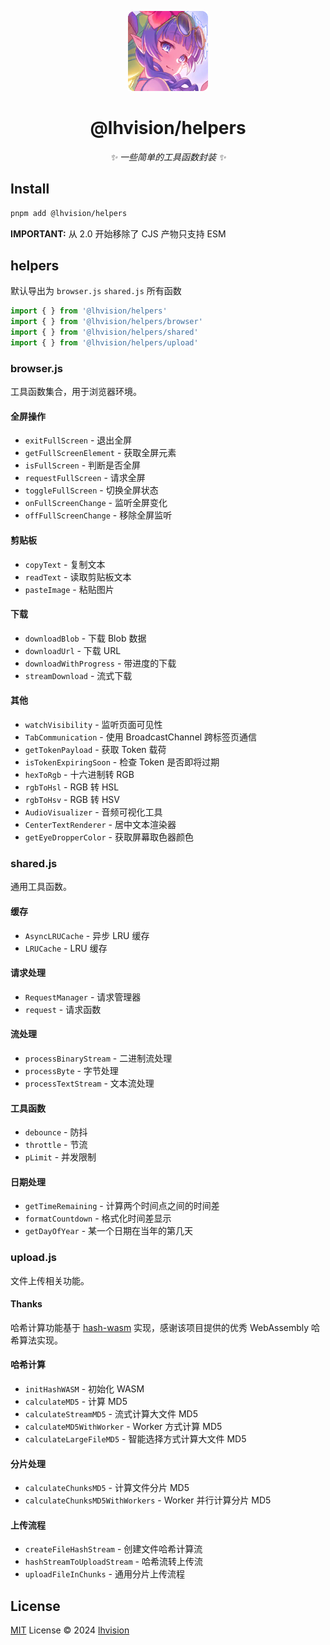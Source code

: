 <div align="center">

[![Ameth](https://raw.githubusercontent.com/lhvision/lhvision/main/images/Ameth.png)](https://github.com/lhvision/helpers)

# @lhvision/helpers

_✨ 一些简单的工具函数封装 ✨_

</div>

## Install

```bash
pnpm add @lhvision/helpers
```

**IMPORTANT:** 从 2.0 开始移除了 CJS 产物只支持 ESM

## helpers

默认导出为 `browser.js` `shared.js` 所有函数

```ts
import { } from '@lhvision/helpers'
import { } from '@lhvision/helpers/browser'
import { } from '@lhvision/helpers/shared'
import { } from '@lhvision/helpers/upload'
```

### browser.js

工具函数集合，用于浏览器环境。

#### 全屏操作

- `exitFullScreen` - 退出全屏
- `getFullScreenElement` - 获取全屏元素
- `isFullScreen` - 判断是否全屏
- `requestFullScreen` - 请求全屏
- `toggleFullScreen` - 切换全屏状态
- `onFullScreenChange` - 监听全屏变化
- `offFullScreenChange` - 移除全屏监听

#### 剪贴板

- `copyText` - 复制文本
- `readText` - 读取剪贴板文本
- `pasteImage` - 粘贴图片

#### 下载

- `downloadBlob` - 下载 Blob 数据
- `downloadUrl` - 下载 URL
- `downloadWithProgress` - 带进度的下载
- `streamDownload` - 流式下载

#### 其他

- `watchVisibility` - 监听页面可见性
- `TabCommunication` - 使用 BroadcastChannel 跨标签页通信
- `getTokenPayload` - 获取 Token 载荷
- `isTokenExpiringSoon` - 检查 Token 是否即将过期
- `hexToRgb` - 十六进制转 RGB
- `rgbToHsl` - RGB 转 HSL
- `rgbToHsv` - RGB 转 HSV
- `AudioVisualizer` - 音频可视化工具
- `CenterTextRenderer` - 居中文本渲染器
- `getEyeDropperColor` - 获取屏幕取色器颜色

### shared.js

通用工具函数。

#### 缓存

- `AsyncLRUCache` - 异步 LRU 缓存
- `LRUCache` - LRU 缓存

#### 请求处理

- `RequestManager` - 请求管理器
- `request` - 请求函数

#### 流处理

- `processBinaryStream` - 二进制流处理
- `processByte` - 字节处理
- `processTextStream` - 文本流处理

#### 工具函数

- `debounce` - 防抖
- `throttle` - 节流
- `pLimit` - 并发限制

#### 日期处理

- `getTimeRemaining` - 计算两个时间点之间的时间差
- `formatCountdown` - 格式化时间差显示
- `getDayOfYear` - 某一个日期在当年的第几天

### upload.js

文件上传相关功能。

#### Thanks

哈希计算功能基于 [hash-wasm](https://github.com/Daninet/hash-wasm) 实现，感谢该项目提供的优秀 WebAssembly 哈希算法实现。

#### 哈希计算

- `initHashWASM` - 初始化 WASM
- `calculateMD5` - 计算 MD5
- `calculateStreamMD5` - 流式计算大文件 MD5
- `calculateMD5WithWorker` - Worker 方式计算 MD5
- `calculateLargeFileMD5` - 智能选择方式计算大文件 MD5

#### 分片处理

- `calculateChunksMD5` - 计算文件分片 MD5
- `calculateChunksMD5WithWorkers` - Worker 并行计算分片 MD5

#### 上传流程

- `createFileHashStream` - 创建文件哈希计算流
- `hashStreamToUploadStream` - 哈希流转上传流
- `uploadFileInChunks` - 通用分片上传流程

## License

[MIT](./LICENSE) License &copy; 2024 [lhvision](https://github.com/lhvision)
